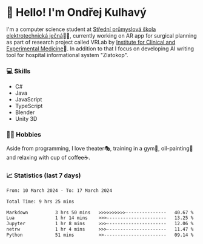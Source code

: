 # 👋 Hello! I'm Ondřej Kulhavý

I'm a computer science student at [Střední průmyslová škola elektrotechnická ječná](https://www.spsejecna.cz/)👨‍🎓, currently working on AR app for surgical planning as part of research project called VRLab by [Institute for Clinical and Experimental Medicine](https://www.ikem.cz/en/)🏥.
In addition to that I focus on developing AI writing tool for hospital informational system "Zlatokop".

### 💻 Skills
- C#
- Java
- JavaScript
- TypeScript
- Blender
- Unity 3D

### 🏋️‍♂️ Hobbies

Aside from programming, I love theater🎭, training in a gym💪, oil-painting🎨 and relaxing with cup of coffee☕.
### 📈 Statistics (last 7 days)
<!--START_SECTION:waka-->

```txt
From: 10 March 2024 - To: 17 March 2024

Total Time: 9 hrs 25 mins

Markdown          3 hrs 50 mins   >>>>>>>>>>---------------   40.67 %
Lua               1 hr 14 mins    >>>----------------------   13.25 %
Jupyter           1 hr 8 mins     >>>----------------------   12.06 %
netrw             1 hr 4 mins     >>>----------------------   11.47 %
Python            51 mins         >>-----------------------   09.14 %
```

<!--END_SECTION:waka-->



